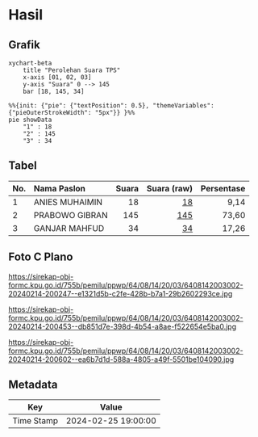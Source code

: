 # Hasil

## Grafik

```mermaid
xychart-beta
    title "Perolehan Suara TPS"
    x-axis [01, 02, 03]
    y-axis "Suara" 0 --> 145
    bar [18, 145, 34]
```

```mermaid
%%{init: {"pie": {"textPosition": 0.5}, "themeVariables": {"pieOuterStrokeWidth": "5px"}} }%%
pie showData
    "1" : 18
    "2" : 145
    "3" : 34
```

## Tabel

| No. | Nama Paslon    | Suara | Suara (raw) | Persentase |
|:--- |:-------------- | -----:| -----------:| ----------:|
| 1   | ANIES MUHAIMIN | 18    | [18][p-1]   | 9,14       |
| 2   | PRABOWO GIBRAN | 145   | [145][p-2]  | 73,60      |
| 3   | GANJAR MAHFUD  | 34    | [34][p-3]   | 17,26      |


[p-1]: https://github.com/gigit-pemilu/pemilu-2024-64-kalimantan-timur/blob/main/pilpres/hitung-suara/sub/64-kalimantan-timur/sub/08-kutai-timur/sub/14-rantau-pulung/sub/2003-margo-mulyo/sub/002-tps/sub/paslon-1.txt
[p-2]: https://github.com/gigit-pemilu/pemilu-2024-64-kalimantan-timur/blob/main/pilpres/hitung-suara/sub/64-kalimantan-timur/sub/08-kutai-timur/sub/14-rantau-pulung/sub/2003-margo-mulyo/sub/002-tps/sub/paslon-2.txt
[p-3]: https://github.com/gigit-pemilu/pemilu-2024-64-kalimantan-timur/blob/main/pilpres/hitung-suara/sub/64-kalimantan-timur/sub/08-kutai-timur/sub/14-rantau-pulung/sub/2003-margo-mulyo/sub/002-tps/sub/paslon-3.txt

## Foto C Plano

https://sirekap-obj-formc.kpu.go.id/755b/pemilu/ppwp/64/08/14/20/03/6408142003002-20240214-200247--e1321d5b-c2fe-428b-b7a1-29b2602293ce.jpg

https://sirekap-obj-formc.kpu.go.id/755b/pemilu/ppwp/64/08/14/20/03/6408142003002-20240214-200453--db851d7e-398d-4b54-a8ae-f522654e5ba0.jpg

https://sirekap-obj-formc.kpu.go.id/755b/pemilu/ppwp/64/08/14/20/03/6408142003002-20240214-200602--ea6b7d1d-588a-4805-a49f-5501be104090.jpg


## Metadata

| Key        | Value               |
| ---------- | ------------------- |
| Time Stamp | 2024-02-25 19:00:00 |



